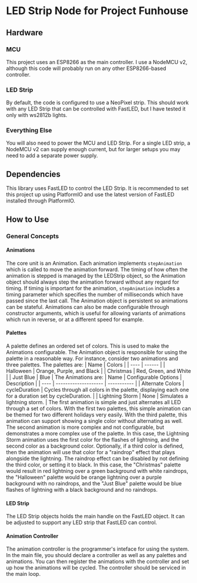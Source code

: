 # LED Strip Node for Project Funhouse
## Hardware
### MCU
This project uses an ESP8266 as the main controller. I use a NodeMCU v2, although this code will probably run on any other ESP8266-based controller.

### LED Strip
By default, the code is configured to use a NeoPixel strip. This should work with any LED Strip that can be controlled with FastLED, but I have tested it only with ws2812b lights.
  
### Everything Else
You will also need to power the MCU and LED Strip. For a single LED strip, a NodeMCU v2 can supply enough current, but for larger setups you may need to add a separate power supply.

## Dependencies
This library uses FastLED to control the LED Strip. It is recommended to set this project up using PlatformIO and use the latest version of FastLED installed through PlatformIO.

## How to Use
  ### General Concepts
  #### Animations
The core unit is an Animation. Each animation implements ``stepAnimation`` which is called to move the animation forward. The timing of how often the animation is stepped is managed by the LEDStrip object, so the Animation object should always step the animation forward without any regard for timing. If timing is important for the animation, ``stepAnimation`` includes a timing parameter which specifies the number of milliseconds which have passed since the last call. The Animation object is persistent so animations can be stateful. Animations can also be made configurable through constructor arguments, which is useful for allowing variants of animations which run in reverse, or at a different speed for example.
  #### Palettes
A palette defines an ordered set of colors. This is used to make the Animations configurable. The Animation object is responsible for using the palette in a reasonable way. For instance, consider two animations and three palettes. 
The palettes are: 
| Name | Colors |
| ---- | ------ |
| Halloween | Orange, Purple, and Black |
| Christmas | Red, Green, and White | 
| Just Blue | Blue |
The Animations are:
| Name | Configurable Options | Description |
| ---- | -------------------- | ----------- |
| Alternate Colors | cycleDuration | Cycles through all colors in the palette, displaying each one for a duration set by cycleDuration. |
| Lightning Storm | None | Simulates a lightning storm. |
The first animation is simple and just alternates all LED through a set of colors. With the first two palettes, this simple animation can be themed for two different holidays very easily. With the third palette, this animation can support showing a single color without alternating as well.
The second animation is more complex and not configurable, but demonstrates a more complex use of the palette. In this case, the Lightning Storm animation uses the first color for the flashes of lightning, and the second color as a background color. Optionally, if a third color is defined, then the animation will use that color for a "raindrop" effect that plays alongside the lightning. The raindrop effect can be disabled by not defining the third color, or setting it to black. In this case, the "Christmas" palette would result in red lightning over a green background with white raindrops, the "Halloween" palette would be orange lightning over a purple background with no raindrops, and the "Just Blue" palette would be blue flashes of lightning with a black background and no raindrops.
  #### LED Strip
The LED Strip objects holds the main handle on the FastLED object. It can be adjusted to support any LED strip that FastLED can control.
  #### Animation Controller
The animation controller is the programmer's inteface for using the system. In the main file, you should declare a controller as well as any palettes and animations. You can then register the animations with the controller and set up how the animations will be cycled. The controller should be serviced in the main loop.